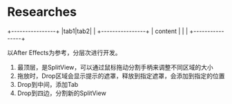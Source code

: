 # Researches

+----------------+
|tab1|tab2|      |
+----------------+
|    content     |
|                |
+----------------+

以After Effects为参考，分层次进行开发。

1. 最顶层，是SplitView，可以通过鼠标拖动分割手柄来调整不同区域的大小
2. 拖放时，Drop区域会显示提示的遮罩，释放到指定遮罩，会添加到指定的位置
3. Drop到中间，添加Tab
4. Drop到四边，分割新的SplitView





